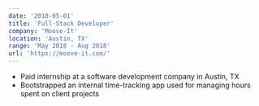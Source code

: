 ```yaml
---
date: '2018-05-01'
title: 'Full-Stack Developer'
company: 'Moove-It'
location: 'Austin, TX'
range: 'May 2018 - Aug 2018'
url: 'https://moove-it.com/'
---
```


- Paid internship at a software development company in Austin, TX
- Bootstrapped an internal time-tracking app used for managing hours spent on client projects
